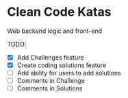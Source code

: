 # Clean Code Katas
Web backend logic and front-end

TODO: 
- [x] Add Challenges feature
- [x] Create coding solutions feature
- [ ] Add ability for users to add solutions
- [ ] Comments in Challenge 
- [ ] Comments in Solutions

